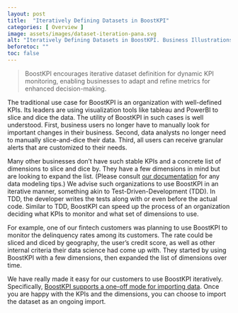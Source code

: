 ```yaml
---
layout: post
title:  "Iteratively Defining Datasets in BoostKPI"
categories: [ Overview ]
image: assets/images/dataset-iteration-pana.svg
alt: "Iteratively Defining Datasets in BoostKPI. Business Illustrations by StorySet"
beforetoc: ""
toc: false
---
```

>BoostKPI encourages iterative dataset definition for dynamic KPI monitoring, enabling businesses to adapt and refine metrics for enhanced decision-making.

The traditional use case for BoostKPI is an organization with well-defined KPIs. Its leaders are using visualization tools like tableau and PowerBI to slice and dice the data. The utility of BoostKPI in such cases is well understood. First, business users no longer have to manually look for important changes in their business. Second, data analysts no longer need to manually slice-and-dice their data. Third, all users can receive granular alerts that are customized to their needs.

Many other businesses don’t have such stable KPIs and a concrete list of dimensions to slice and dice by. They have a few dimensions in mind but are looking to expand the list. (Please consult [our documentation](https://docs.boostkpi.com/docs/data-import/guide/#importing-data-into-boostkpi) for any data modeling tips.) We advise such organizations to use BoostKPI in an iterative manner, something akin to Test-Driven-Development (TDD). In TDD, the developer writes the tests along with or even before the actual code. Similar to TDD, BoostKPI can speed up the process of an organization deciding what KPIs to monitor and what set of dimensions to use.

For example, one of our fintech customers was planning to use BoostKPI to monitor the delinquency rates among its customers. The rate could be sliced and diced by geography, the user’s credit score, as well as other internal criteria their data science had come up with. They started by using BoostKPI with a few dimensions, then expanded the list of dimensions over time.

We have really made it easy for our customers to use BoostKPI iteratively. Specifically, [BoostKPI supports a one-off mode for importing data](https://docs.boostkpi.com/docs/data-import/guide/#importing-data-into-boostkpi). Once you are happy with the KPIs and the dimensions, you can choose to import the dataset as an ongoing import.
